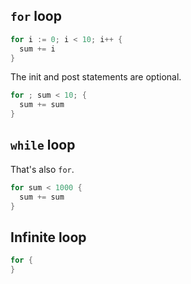 ## `for` loop

```go
for i := 0; i < 10; i++ {
  sum += i
}
```

The init and post statements are optional.

```go
for ; sum < 10; {
  sum += sum
}
```

## `while` loop

That's also `for`.

```go
for sum < 1000 {
  sum += sum
}
```

## Infinite loop

```go
for {
}
```
